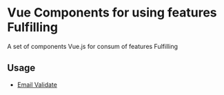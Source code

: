 # Vue Components for using features Fulfilling

A set of components Vue.js for consum of features Fulfilling

## Usage

* [Email Validate](https://github.com/Fulfilling/VueComponents/master/usage-email-validate.md)
